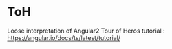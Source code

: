 # ToH
Loose interpretation of Angular2 Tour of Heros tutorial : https://angular.io/docs/ts/latest/tutorial/


